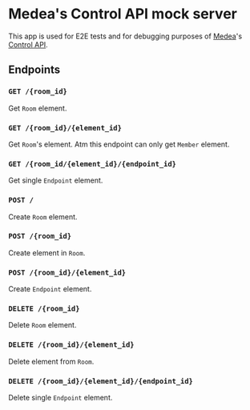Medea's Control API mock server
===============================

This app is used for E2E tests and for debugging purposes of [Medea]'s [Control API].




## Endpoints


### `GET /{room_id}`

Get `Room` element.


### `GET /{room_id}/{element_id}`

Get `Room`'s element.
Atm this endpoint can only get `Member` element.


### `GET /{room_id/{element_id}/{endpoint_id}`

Get single `Endpoint` element.


### `POST /`

Create `Room` element.


### `POST /{room_id}`

Create element in `Room`.


### `POST /{room_id}/{element_id}`

Create `Endpoint` element.


### `DELETE /{room_id}`

Delete `Room` element.


### `DELETE /{room_id}/{element_id}`

Delete element from `Room`.


### `DELETE /{room_id}/{element_id}/{endpoint_id}`

Delete single `Endpoint` element.





[Medea]: https://github.com/instrumentisto/medea
[Control API]: https://github.com/instrumentisto/medea/blob/master/docs/rfc/0001-control-api.md

